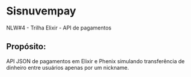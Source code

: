 # Sisnuvempay
 NLW#4 - Trilha Elixir - API de pagamentos

## Propósito:
API JSON de pagamentos em Elixir e Phenix simulando transferência de dinheiro entre usuários apenas por um nickname.
